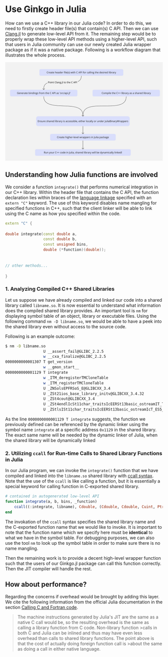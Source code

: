 # Use Ginkgo in Julia

How can we use a C++ library in our Julia code? In order to do this, we need to firstly create header file(s) that contain(s) C API. Then we can use [Clang.jl](https://github.com/JuliaInterop/Clang.jl) to generate low-level API from it. The remaining step would be to properly wrap these low-level API methods using a higher-level API, such that users in Julia community can use our newly created Julia wrapper package as if it was a native package. Following is a workflow diagram that illustrates the whole process.


![Using C++ code in Julia](./assets/cpp2julia_workflow.jpg)


## Understanding how Julia functions are involved

We consider a function `integrate()` that performs numerical integration in our C++ library. Within the header file that contains the C API, the function declaration lies within braces of the [language linkage](https://en.cppreference.com/w/cpp/language/language_linkage) specified with an `extern "C"` keyword. The use of this keyword disables name mangling for specified functions in C++, such that the client linker will be able to link using the C name as how you specified within the code.


```C++
extern "C" {

double integrate(const double a,
                 const double b,
                 const unsigned bins,
                 double (*function)(double));


// other methods...

}
```


### 1. Analyzing Compiled C++ Shared Libraries

Let us suppose we have already compiled and linked our code into a shared library called `libname.so`. It is now essential to understand what information does the compiled shared library provides. An important tool is `nm` for displaying symbol table of an object, library or executable files. Using the following command `nm -D libname.so`, we would be able to have a peek into the shared library even without access to the source code.

Following is an example outcome:

```bash
$ nm -D libname.so
                 U __assert_fail@GLIBC_2.2.5
                 w __cxa_finalize@GLIBC_2.2.5
0000000000001307 T get_version
                 w __gmon_start__
0000000000001129 T integrate
                 w _ITM_deregisterTMCloneTable
                 w _ITM_registerTMCloneTable
                 U _ZNSolsEPFRSoS_E@GLIBCXX_3.4
                 U _ZSt21ios_base_library_initv@GLIBCXX_3.4.32
                 U _ZSt4cout@GLIBCXX_3.4
                 U _ZSt4endlIcSt11char_traitsIcEERSt13basic_ostreamIT_T0_ES6_@GLIBCXX_3.4
                 U _ZStlsISt11char_traitsIcEERSt13basic_ostreamIcT_ES5_PKc@GLIBCXX_3.4
```

As the line `0000000000001129 T integrate` suggests, the function we previously defined can be referenced by the dynamic linker using the symbol name `integrate` at a specific address `0x1129` in the shared library. The exact same name will be needed by the dynamic linker of Julia, when the shared library will be dynamically linked 

### 2. Utilizing `ccall` for Run-time Calls to Shared Library Functions in Julia

In our Julia program, we can invoke the `integrate()` function that we have compiled and linked into the `libname.so` shared library with [ccall syntax](https://web.mit.edu/julia_v0.6.2/julia/share/doc/julia/html/en/stdlib/c.html#ccall). Note that the use of the `ccall` is like calling a function, but it is essentially a special keyword for calling function in C-exported shared library.

```julia
# contained in autogenerated low-level API
function integrate(a, b, bins, _function)
    ccall((:integrate, libname), Cdouble, (Cdouble, Cdouble, Cuint, Ptr{Cvoid}), a, b, bins, _function)
end
```

The invokation of the `ccall` syntax specifies the shared library name and the C-exported function name that we would like to invoke. It is important to note that the function name which we specify here must be **identical** to what we have in the symbol table. For debugging purposes, we can also use the tool `nm` to look up the symbol table in order to make sure there is no name mangling.

Then the remaining work is to provide a decent high-level wrapper function such that the users of our Ginkgo.jl package can call this function correctly. Then the JIT compiler will handle the rest.


## How about performance?

Regarding the concerns if overhead would be brought by adding this layer. We cite the following information from the official Julia documentation in the section [Calling C and Fortran code](https://docs.julialang.org/en/v1/manual/calling-c-and-fortran-code/).

>The machine instructions generated by Julia's JIT are the same as a native C call would be, so the resulting overhead is the same as calling a library function from C code. Non-library function >calls in both C and Julia can be inlined and thus may have even less overhead than calls to shared library functions. The point above is that the cost of actually doing foreign function call is >about the same as doing a call in either native language.

